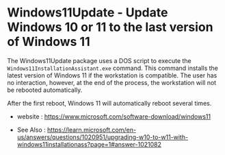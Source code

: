 # Windows11Update - Update Windows 10 or 11 to the last version of Windows 11

The Windows11Update package uses a DOS script to execute the
`Windows11InstallationAssistant.exe` command.
This command installs the latest version of Windows 11 if the workstation
is compatible. The user has no interaction, however, at the end of the
process, the workstation will not be rebooted automatically. 

After the first reboot, Windows 11 will automatically reboot several times.

* website : https://www.microsoft.com/software-download/windows11

* See Also : https://learn.microsoft.com/en-us/answers/questions/1020951/upgrading-w10-to-w11-with-windows11installationass?page=1#answer-1021082
